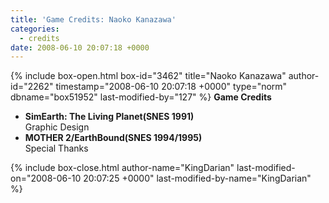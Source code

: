 ```yaml
---
title: 'Game Credits: Naoko Kanazawa'
categories:
  - credits
date: 2008-06-10 20:07:18 +0000
---
```

{% include box-open.html box-id="3462" title="Naoko Kanazawa" author-id="2262" timestamp="2008-06-10 20:07:18 +0000" type="norm" dbname="box51952" last-modified-by="127" %}
<b>Game Credits</b>
<UL>

<LI><b>SimEarth: The Living Planet(SNES 1991)</b><BR />
Graphic Design</LI>
<LI><b>MOTHER 2/EarthBound(SNES 1994/1995)</b><BR />
Special Thanks</LI>

</UL>
{% include box-close.html author-name="KingDarian" last-modified-on="2008-06-10 20:07:25 +0000" last-modified-by-name="KingDarian" %}
